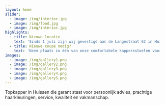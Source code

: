 ```yaml
---
layout: home
slider:
  - image: /img/interior.jpg
  - image: /img/food.jpg
  - image: /img/interior.jpg
highlights:
  - title: Nieuwe locatie
    text: 'Sinds 1 juli zijn wij gevestigd aan de Langestraat 62 in Huissen. Na een maandenlange verbouwing zijn wij trots op het bereikte resultaat. Nieuwsgierig geworden? Je bent van harte welkom om een kijkje te komen nemen!'
  - title: Nieuwe coupe nodig?
    text: 'Neem plaats in één van onze comfortabele kappersstoelen voor een behandeling. Ons enthousiaste team staat voor je klaar om je vakkundig te adviseren welk kapsel het beste bij je past. Of je nu alleen komt of met het hele gezin, iedereen is welkom bij Raf Kappers!'
images:
  - image: /img/gallery1.png
  - image: /img/gallery2.png
  - image: /img/gallery3.png
  - image: /img/gallery4.png
  - image: /img/gallery5.png
---
```


Topkapper in Huissen die garant staat voor persoonlijk advies, prachtige haarkleuringen, service, kwaliteit en vakmanschap.